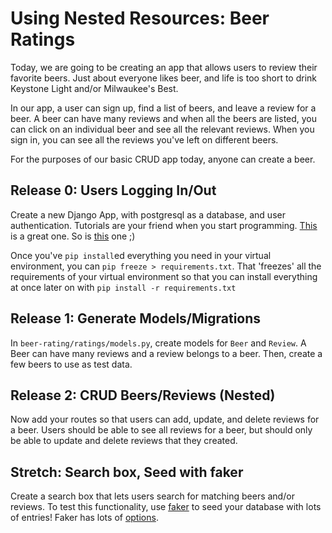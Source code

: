 # Using Nested Resources: Beer Ratings

Today, we are going to be creating an app that allows users to review their favorite beers. Just about everyone likes beer, and life is too short to drink Keystone Light and/or Milwaukee's Best.

In our app, a user can sign up, find a list of beers, and leave a review for a beer. A beer can have many reviews and when all the beers are listed, you can click on an individual beer and see all the relevant reviews. When you sign in, you can see all the reviews you've left on different beers.

For the purposes of our basic CRUD app today, anyone can create a beer.

Release 0: Users Logging In/Out
----------------
Create a new Django App, with postgresql as a database, and user authentication. Tutorials are your friend when you start programming. [This](https://wsvincent.com/django-user-authentication-tutorial-login-and-logout/) is a great one. So is [this](https://github.com/oscarplatoon/curriculum/blob/master/week-06/2021-06-28.md) one ;)

Once you've `pip install`ed everything you need in your virtual environment, you can `pip freeze > requirements.txt`. That 'freezes' all the requirements of your virtual environment so that you can install everything at once later on with `pip install -r requirements.txt`

Release 1: Generate Models/Migrations
-------------------------------------
In `beer-rating/ratings/models.py`, create models for `Beer` and `Review`. A Beer can have many reviews and a review belongs to a beer. Then, create a few beers to use as test data. 

Release 2: CRUD Beers/Reviews (Nested)
--------------------------------------
Now add your routes so that users can add, update, and delete reviews for a beer. Users should be able to see all reviews for a beer, but should only be able to update and delete reviews that they created. 

Stretch: Search box, Seed with faker
--------------------------------------
Create a search box that lets users search for matching beers and/or reviews. To test this functionality, use [faker](https://github.com/joke2k/faker/) to seed your database with lots of entries! Faker has lots of [options](https://faker.readthedocs.io/en/master/locales/en_US.html).
